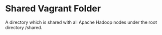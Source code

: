 # Shared Vagrant Folder

A directory which is shared with all Apache Hadoop nodes under the root directory /shared.
